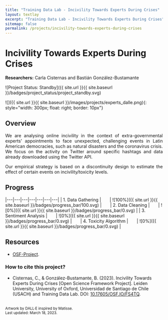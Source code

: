 ```yaml
---
title: "Training Data Lab - Incivility Towards Experts During Crises"
layout: textlay
excerpt: "Training Data Lab - Incivility Towards Experts During Crises"
sitemap: false
permalink: /projects/incivility-towards-experts-during-crises
---
```


# Incivility Towards Experts During Crises

**Researchers:** Carla Cisternas and Bastián González-Bustamante

![Project Status: Standby]({{ site.url }}{{ site.baseurl }}/badges/project_status/project_standby.svg)

![]({{ site.url }}{{ site.baseurl }}/images/projects/experts_dalle.png){: style="width: 300px; float: right; border: 10px"}

## Overview

<p align="justify">We are analysing online incivility in the context of extra-governmental experts' appointments to face unexpected, challenging events in Latin American democracies, such as natural disasters and the coronavirus crisis. We focus on the activity on Twitter around specific hashtags and data already downloaded using the Twitter API.</p>

<p align="justify">Our empirical strategy is based on a discontinuity design to estimate the effect of certain events on incivility/toxicity levels.</p>

## Progress

|---|---|---|---|---|---|---|
| 1. Data Gathering | &nbsp;&nbsp;&nbsp;&nbsp;&nbsp; | ![100%]({{ site.url }}{{ site.baseurl }}/badges/progress_bar/100.svg) | &nbsp;&nbsp;&nbsp;&nbsp;&nbsp; | 2. Data Cleaning | &nbsp;&nbsp;&nbsp;&nbsp;&nbsp; | ![0%]({{ site.url }}{{ site.baseurl }}/badges/progress_bar/0.svg) |
| 3. Sentiment Analysis | &nbsp;&nbsp;&nbsp;&nbsp;&nbsp; | ![0%]({{ site.url }}{{ site.baseurl }}/badges/progress_bar/0.svg) | &nbsp;&nbsp;&nbsp;&nbsp;&nbsp; | 4. Toxicity Algorithm | &nbsp;&nbsp;&nbsp;&nbsp;&nbsp; | ![0%]({{ site.url }}{{ site.baseurl }}/badges/progress_bar/0.svg) |

## Resources

- <a href="https://doi.org/10.17605/OSF.IO/FS4TQ" target="_blank">OSF-Project</a>.

### How to cite this project?

- Cisternas, C., & González-Bustamante, B. (2023). Incivility Towards Experts During Crises [Open Science Framework Project]. Leiden University, University of Oxford, Universidad de Santiago de Chile (USACH) and Training Data Lab. DOI: <a href="https://doi.org/10.17605/OSF.IO/FS4TQ" target="_blank">10.17605/OSF.IO/FS4TQ</a>.

<br />
<small>Artwork by DALL·E inspired by Matisse.</small><br />
<small>Last updated: March 18, 2023.</small>

